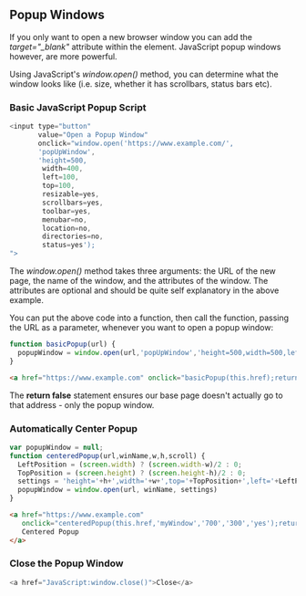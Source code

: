 ## Popup Windows
If you only want to open a new browser window you can add the *target="_blank"* attribute 
within the *<a>* element. JavaScript popup windows however, are more powerful.

Using JavaScript's *window.open()* method, you can determine what the window looks like 
(i.e. size, whether it has scrollbars, status bars etc).

### Basic JavaScript Popup Script
```js
<input type="button" 
       value="Open a Popup Window" 
       onclick="window.open('https://www.example.com/',
       'popUpWindow',
       'height=500,
        width=400,
        left=100,
        top=100,
        resizable=yes,
        scrollbars=yes,
        toolbar=yes,
        menubar=no,
        location=no,
        directories=no,
        status=yes');
">
```
The *window.open()* method takes three arguments: the URL of the new page, 
the name of the window, and the attributes of the window. The attributes 
are optional and should be quite self explanatory in the above example.

You can put the above code into a function, then call the function, passing 
the URL as a parameter, whenever you want to open a popup window:
```js
function basicPopup(url) {
  popupWindow = window.open(url,'popUpWindow','height=500,width=500,left=100,top=100');
}
```
```html
<a href="https://www.example.com" onclick="basicPopup(this.href);return false">Open a popup window</a>
```
The **return false** statement ensures our base page doesn't actually go to that address - only the popup window.

### Automatically Center Popup
```js
var popupWindow = null;
function centeredPopup(url,winName,w,h,scroll) {
  LeftPosition = (screen.width) ? (screen.width-w)/2 : 0;
  TopPosition = (screen.height) ? (screen.height-h)/2 : 0;
  settings = 'height='+h+',width='+w+',top='+TopPosition+',left='+LeftPosition+',scrollbars='+scroll+',resizable'
  popupWindow = window.open(url, winName, settings)
}
```
```html
<a href="https://www.example.com" 
   onclick="centeredPopup(this.href,'myWindow','700','300','yes');return false">
   Centered Popup
</a>
```
### Close the Popup Window
```js
<a href="JavaScript:window.close()">Close</a>
```
